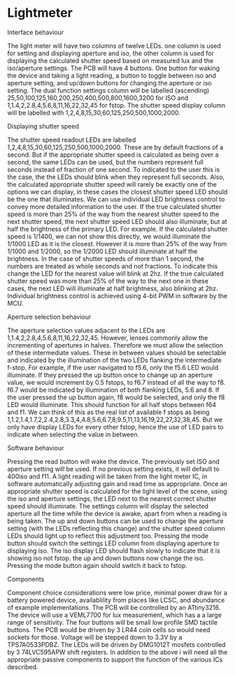 # Lightmeter

Interface behaviour

The light meter will have two columns of twelve LEDs. one column is used for setting and displaying aperture and iso, the other column is used for displaying the calculated shutter speed based on measured lux and the iso/aperture settings. The PCB will have 4 buttons. One button for waking the device and taking a light reading, a button to toggle between iso and aperture setting, and up/down buttons for changing the aperture or iso setting. The dual function settings column will be labelled (ascending) 25,50,100,125,160,200,250,400,500,800,1600,3200 for ISO and 1,1.4,2,2.8,4,5.6,8,11,16,22,32,45 for fstop. The shutter speed display column will be labelled with 1,2,4,8,15,30,60,125,250,500,1000,2000.


Displaying shutter speed

The shutter speed readout LEDs are labelled 1,2,4,8,15,30,60,125,250,500,1000,2000. These are by default fractions of a second. But if the appropriate shutter speed is calculated as being over a second, the same LEDs can be used, but the numbers represent full seconds instead of fraction of one second. To indicated to the user this is the case, the the LEDs should blink when they represent full seconds. Also, the calculated appropriate shutter speed will rarely be exactly one of the options we can display, in these cases the closest shutter speed LED should be the one that illuminates. We can use individual LED brightness control to convey more detailed information to the user. If the true calculated shutter speed is more than 25% of the way from the nearest shutter speed to the next shutter speed, the next shutter speed LED should also illuminate, but at half the brightness of the primary LED. For example. If the calculated shutter speed is 1/1400, we can not show this directly, we would illuminate the 1/1000 LED as it is the closest. However it is more than 25% of the way from 1/1000 and 1/2000, so the 1/2000 LED should illuminate at half the brightness. In the case of shutter speeds of more than 1 second, the numbers are treated as whole seconds and not fractions. To indicate this change the LED for the nearest value will blink at 2hz. If the true calculated shutter speed was more than 25% of the way to the next one in these cases, the next LED will illuminate at half brightness, also blinking at 2hz. Individual brightness control is achieved using 4-bit PWM in software by the MCU.


Aperture selection behaviour

The aperture selection values adjacent to the LEDs are 1,1.4,2,2.8,4,5.6,8,11,16,22,32,45. However, lenses commonly allow the incrementing of apertures in halves. Therefore we must allow the selection of these intermediate values. These in between values should be selectable and indicated by the illumination of the two LEDs flanking the intermediate f-stop. For example, if the user navigated to f5.6, only the f5.6 LED would illuminate. If they pressed the up button once to change up an aperture value, we would increment by 0.5 fstops, to f6.7 instead of all the way to f8. f6.7 would be indicated by illumination of both flanking LEDs, 5.6 and 8. If the user pressed the up button again, f8 would be selected, and only the f8 LED would illuminate. This should function for all half stops between f64 and f1. We can think of this as the real list of available f stops as being 1,1.2,1.4,1.7,2,2.4,2.8,3.3,4,4.8,5.6,6.7,8,9.5,11,13,16,19,22,27,32,38,45. But we only have display LEDs for every other fstop, hence the use of LED pairs to indicate when selecting the value in between.


Software behaviour

Pressing the read button will wake the device. The previously set ISO and aperture setting will be used. If no previous setting exists, it will default to 400iso and f11. A light reading will be taken from the light meter IC, in software automatically adjusting gain and read time as appropriate. Once an appropriate shutter speed is calculated for the light level of the scene, using the iso and aperture settings, the LED next to the nearest correct shutter speed should illuminate. The settings column will display the selected aperture all the time while the device is awake, apart from when a reading is being taken. The up and down buttons can be used to change the aperture setting (with the LEDs reflecting this change) and the shutter speed column LEDs should light up to reflect this adjustment too. Pressing the mode button should switch the settings LED column from displaying aperture to displaying iso. The iso display LED should flash slowly to indicate that it is showing iso not fstop. the up and down buttons now change the iso. Pressing the mode button again should switch it back to fstop. 


Components

Component choice considerations were low price, minimal power draw for a battery powered device, availablility from places like LCSC, and abundance of example implementations. The PCB will be controlled by an ATtiny3216. The device will use a VEML7700 for lux measurement, which has a a large range of sensitivity. The four buttons will be small low profile SMD tactile buttons. The PCB would be driven by 3 LR44 coin cells so would need sockets for those. Voltage will be stepped down to 3.3V by a TPS7A0533PDBZ. The LEDs will be driven by DMG1012T mosfets controlled by 3 74LVC595APW shift registers.  In addition to the above i will need all the appropriate passive components to support the function of the various ICs described.
